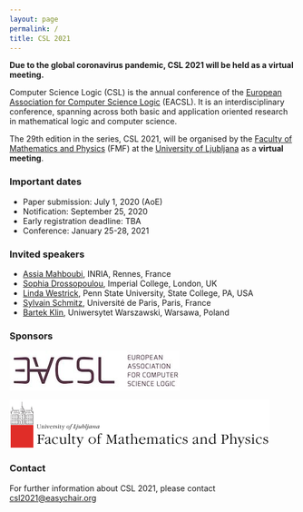 ```yaml
---
layout: page
permalink: /
title: CSL 2021
---
```


**Due to the global coronavirus pandemic, CSL 2021 will be held as a virtual meeting.**

Computer Science Logic (CSL) is the annual conference of the
[European Association for Computer Science Logic](https://www.eacsl.org/)
(EACSL). It is an interdisciplinary conference, spanning across both basic
and application oriented research in mathematical logic and
computer science.

The 29th edition in the series, CSL 2021, will be organised 
by the [Faculty of Mathematics and Physics](https://www.fmf.uni-lj.si/en/) (FMF)
at the [University of Ljubljana](https://www.uni-lj.si/eng/)
as a **virtual meeting**.

### Important dates

* Paper submission: July 1, 2020 (AoE)
* Notification: September 25, 2020
* Early registration deadline: TBA
* Conference: January 25-28, 2021

### Invited speakers

* [Assia Mahboubi](http://people.rennes.inria.fr/Assia.Mahboubi/), INRIA, Rennes, France
* [Sophia Drossopoulou](https://wp.doc.ic.ac.uk/sd/), Imperial College, London, UK
* [Linda Westrick](http://www.personal.psu.edu/lzw299/), Penn State University, State College, PA, USA
* [Sylvain Schmitz](https://www.irif.fr/en/users/schmitz/index), Université de Paris, Paris, France
* [Bartek Klin](https://www.mimuw.edu.pl/~klin/), Uniwersytet Warszawski, Warsawa, Poland


### Sponsors

[![EACSL](/images/eacsl.jpg)](https://www.eacsl.org)

[![FMF](/images/fmf.jpg)](https://www.fmf.uni-lj.si/en/)


### Contact

For further information about CSL 2021, please contact [csl2021@easychair.org](mailto:csl2021@easychair.org)


